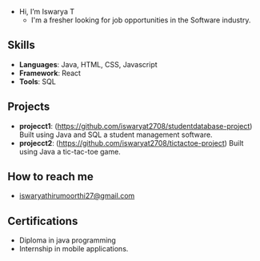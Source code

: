 -  Hi, I’m Iswarya T
    - I'm a fresher looking for job opportunities in the Software industry.
## Skills
- **Languages**: Java, HTML, CSS, Javascript
- **Framework**: React
- **Tools**:  SQL
  
## Projects
- **projecct1**: (https://github.com/iswaryat2708/studentdatabase-project) Built using Java and SQL a student management software.
- **projecct2**: (https://github.com/iswaryat2708/tictactoe-project) Built using Java a tic-tac-toe game.

## How to reach me
- iswaryathirumoorthi27@gmail.com
  
## Certifications
- Diploma in java programming
- Internship in mobile applications.
<!---
iswaryat2708/iswaryat2708 is a ✨ special ✨ repository because its `README.md` (this file) appears on your GitHub profile.
You can click the Preview link to take a look at your changes.
--->
